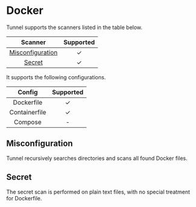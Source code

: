 # Docker
Tunnel supports the scanners listed in the table below.

|      Scanner       | Supported |
| :----------------: | :-------: |
| [Misconfiguration] |     ✓     |
|      [Secret]      |     ✓     |

It supports the following configurations.

|    Config     | Supported |
| :-----------: | :-------: |
|  Dockerfile   |     ✓     |
| Containerfile |     ✓     |
|    Compose    |     -     |

## Misconfiguration
Tunnel recursively searches directories and scans all found Docker files.

## Secret
The secret scan is performed on plain text files, with no special treatment for Dockerfile.

[Misconfiguration]: ../../scanner/misconfiguration/index.md
[Secret]: ../../scanner/secret.md